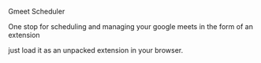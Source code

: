 Gmeet Scheduler 

One stop for scheduling and managing your google meets in the form of an extension

just load it as an unpacked extension in your browser.
